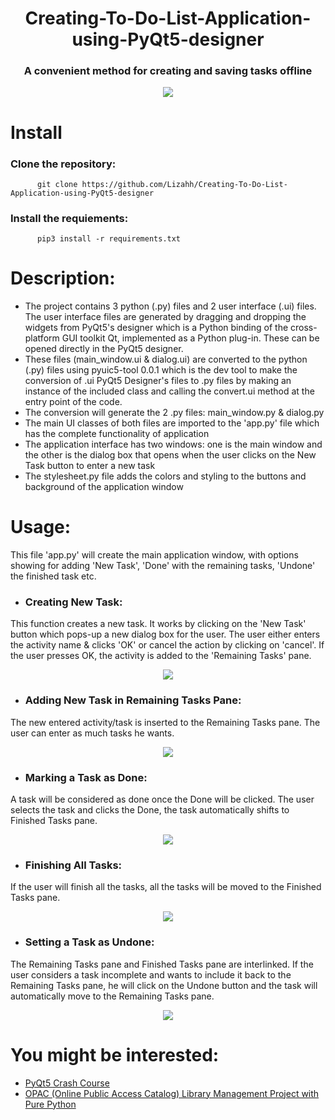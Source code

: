 <h1 align="center">  Creating-To-Do-List-Application-using-PyQt5-designer </h1>

<h3 align="center"> A convenient method for creating and saving tasks offline  </h2>
  
<p align="center" width="80%">
    <img src="https://user-images.githubusercontent.com/44564025/174485268-b9e4eed4-a0b8-4100-b8ef-910d844dab00.png">
</p>
  

# Install

### Clone the repository:

          git clone https://github.com/Lizahh/Creating-To-Do-List-Application-using-PyQt5-designer

### Install the requiements:
  
          pip3 install -r requirements.txt

# Description:
  
  * The project contains 3 python (.py) files and 2 user interface (.ui) files. The user interface files are generated by dragging and dropping the widgets from PyQt5's designer which is a Python binding of the cross-platform GUI toolkit Qt, implemented as a Python plug-in. 
  These can be opened directly in the PyQt5 designer. 
  * These files (main_window.ui & dialog.ui) are converted to the python (.py) files using pyuic5-tool 0.0.1 which is the dev tool to make the conversion of .ui PyQt5 Designer's files to .py files by making an instance of the included class and calling the convert.ui method at the entry point of the code.
  * The conversion will generate the 2 .py files: main_window.py & dialog.py
  * The main UI classes of both files are imported to the 'app.py' file which has the complete functionality of application
  * The application interface has two windows: one is the main window and the other is the dialog box that opens when the user clicks on the New Task button to enter a new task
  * The stylesheet.py file adds the colors and styling to the buttons and background of the application window   

# Usage:

  This file 'app.py' will create the main application window, with options showing for adding 'New Task', 'Done' with the remaining tasks, 'Undone' the finished task etc. 
  
  * ### Creating New Task:
  This function creates a new task. It works by clicking on the 'New Task' button which pops-up a new dialog box for the user. The user either enters the activity name & clicks 'OK' or cancel the action by clicking on 'cancel'. If the user presses OK, the activity is added to the 'Remaining Tasks' pane. 
  <p align="center" width="80%">
    <img src="https://user-images.githubusercontent.com/44564025/174485580-45d87fa6-1059-43df-beae-7303d5077738.png">
</p>
  
  * ### Adding New Task in Remaining Tasks Pane:
  The new entered activity/task is inserted to the Remaining Tasks pane. The user can enter as much tasks he wants.
    <p align="center" width="80%">
    <img src="https://user-images.githubusercontent.com/44564025/174498872-83874616-928f-44cb-9844-f88fc661bf0b.png">
</p>

  
  * ### Marking a Task as Done:
  A task will be considered as done once the Done will be clicked. The user selects the task and clicks the Done, the task automatically shifts to Finished Tasks pane.
   <p align="center" width="80%">
    <img src="https://user-images.githubusercontent.com/44564025/174498874-ebf98960-0d43-488d-a4ca-8acd31cf554e.png">
</p>

 * ### Finishing All Tasks:
 If the user will finish all the tasks, all the tasks will be moved to the Finished Tasks pane. 
   <p align="center" width="80%">
    <img src="https://user-images.githubusercontent.com/44564025/174498876-51041b30-255e-4075-8917-263faab1438b.png">
</p>

 
 * ### Setting a Task as Undone:
 The Remaining Tasks pane and Finished Tasks pane are interlinked. If the user considers a task incomplete and wants to include it back to the Remaining Tasks pane, he will click on the Undone button and the task will automatically move to the Remaining Tasks pane.
   <p align="center" width="80%">
    <img src="https://user-images.githubusercontent.com/44564025/174498879-f7d669b7-16c0-48a1-89c7-71ad94eaa795.png">
</p>

# You might be interested:

* [PyQt5 Crash Course](https://github.com/Lizahh/PyQt5-Crash-Course-with-codes)
* [OPAC (Online Public Access Catalog) Library Management Project with Pure Python](https://github.com/Lizahh/Simplest-Library-Management-System-using-Python-Only)

  


  




